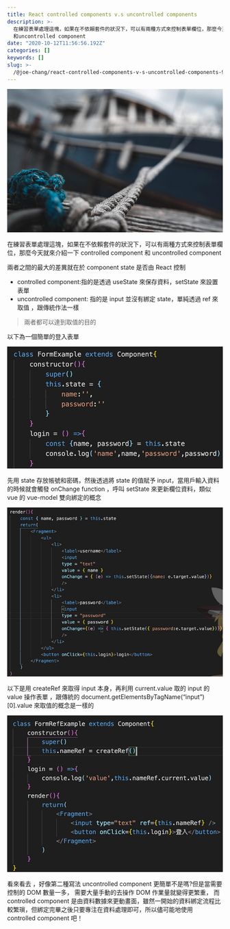 ```yaml
---
title: React controlled components v.s uncontrolled components
description: >-
  在練習表單處理這塊，如果在不依賴套件的狀況下，可以有兩種方式來控制表單欄位，那麼今天就來介紹一下controlled component
  和uncontrolled component
date: "2020-10-12T11:56:56.192Z"
categories: []
keywords: []
slug: >-
  /@joe-chang/react-controlled-components-v-s-uncontrolled-components-9dce9dd98b4d
---
```


![](./img/1__dzwxjIEd8TgNeYS2ABE7DQ.jpeg)

在練習表單處理這塊，如果在不依賴套件的狀況下，可以有兩種方式來控制表單欄位，那麼今天就來介紹一下 controlled component 和 uncontrolled component

兩者之間的最大的差異就在於 component state 是否由 React 控制

- controlled component:指的是透過 useState 來保存資料，setState 來設置表單
- uncontrolled component: 指的是 input 並沒有綁定 state，單純透過 ref 來取值 ，跟傳統作法一樣

> 兩者都可以達到取值的目的

以下為一個簡單的登入表單

![](./img/1__4K5Vv2H7AxXWJ19M122z2w.png)

先用 state 存放帳號和密碼，然後透過將 state 的值賦予 input，當用戶輸入資料的時候就會觸發 onChange function ，呼叫 setState 來更新欄位資料，類似 vue 的 vue-model 雙向綁定的概念

![](./img/1__CKXiyl9c__NnpDfa1jO1wDw.png)

以下是用 createRef 來取得 input 本身，再利用 current.value 取的 input 的 value 操作表單 ，跟傳統的 document.getElementsByTagName(“input”)\[0\].value 來取值的概念是一樣的

![](./img/1__u__Vw0uzyE__UPmsHuVl5oGw.png)

看來看去 ，好像第二種寫法 uncontrolled component 更簡單不是嗎?但是當需要控制的 DOM 數量一多， 需要大量手動的去操作 DOM 作業量就變得更繁重， 而 controlled component 是由資料數據來更動畫面，雖然一開始的資料綁定流程比較繁瑣，但綁定完畢之後只要專注在資料處理即可，所以儘可能地使用 controlled component 吧！
